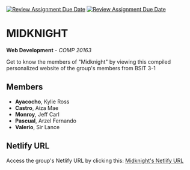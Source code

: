 [![Review Assignment Due Date](https://classroom.github.com/assets/deadline-readme-button-24ddc0f5d75046c5622901739e7c5dd533143b0c8e959d652212380cedb1ea36.svg)](https://classroom.github.com/a/KDwmoAO0)
[![Review Assignment Due Date](https://classroom.github.com/assets/deadline-readme-button-24ddc0f5d75046c5622901739e7c5dd533143b0c8e959d652212380cedb1ea36.svg)](https://classroom.github.com/a/H24oVO-r)

# MIDKNIGHT
**Web Development** - *COMP 20163*

Get to know the members of "Midknight" by viewing this compiled personalized website of the group's members from BSIT 3-1

## Members
+ **Ayacocho**, Kylie Ross
+ **Castro**, Aiza Mae
+ **Monroy**, Jeff Carl
+ **Pascual**, Arzel Fernando
+ **Valerio**, Sir Lance

## Netlify URL
Access the group's Netlify URL by clicking this: [Midknight's Netlify URL](https://midknight-12.netlify.app)
<!-- The site name "https://midknight.netlify.app" has already been taken
according to Netlify, so we added "12" after the group name as placeholder-->